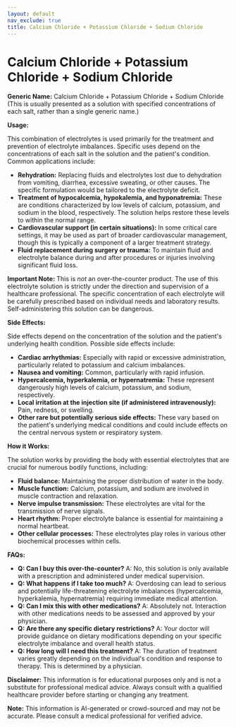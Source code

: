 ```yaml
---
layout: default
nav_exclude: true
title: Calcium Chloride + Potassium Chloride + Sodium Chloride
---
```


# Calcium Chloride + Potassium Chloride + Sodium Chloride

**Generic Name:** Calcium Chloride + Potassium Chloride + Sodium Chloride (This is usually presented as a solution with specified concentrations of each salt, rather than a single generic name.)

**Usage:**

This combination of electrolytes is used primarily for the treatment and prevention of electrolyte imbalances.  Specific uses depend on the concentrations of each salt in the solution and the patient's condition. Common applications include:

* **Rehydration:** Replacing fluids and electrolytes lost due to dehydration from vomiting, diarrhea, excessive sweating, or other causes.  The specific formulation would be tailored to the electrolyte deficit.
* **Treatment of hypocalcemia, hypokalemia, and hyponatremia:** These are conditions characterized by low levels of calcium, potassium, and sodium in the blood, respectively.  The solution helps restore these levels to within the normal range.
* **Cardiovascular support (in certain situations):**  In some critical care settings, it may be used as part of broader cardiovascular management, though this is typically a component of a larger treatment strategy.
* **Fluid replacement during surgery or trauma:**  To maintain fluid and electrolyte balance during and after procedures or injuries involving significant fluid loss.

**Important Note:**  This is *not* an over-the-counter product.  The use of this electrolyte solution is strictly under the direction and supervision of a healthcare professional.  The specific concentration of each electrolyte will be carefully prescribed based on individual needs and laboratory results.  Self-administering this solution can be dangerous.

**Side Effects:**

Side effects depend on the concentration of the solution and the patient's underlying health condition. Possible side effects include:

* **Cardiac arrhythmias:**  Especially with rapid or excessive administration, particularly related to potassium and calcium imbalances.
* **Nausea and vomiting:**  Common, particularly with rapid infusion.
* **Hypercalcemia, hyperkalemia, or hypernatremia:** These represent dangerously high levels of calcium, potassium, and sodium, respectively.
* **Local irritation at the injection site (if administered intravenously):**  Pain, redness, or swelling.
* **Other rare but potentially serious side effects:**  These vary based on the patient's underlying medical conditions and could include effects on the central nervous system or respiratory system.

**How it Works:**

The solution works by providing the body with essential electrolytes that are crucial for numerous bodily functions, including:

* **Fluid balance:**  Maintaining the proper distribution of water in the body.
* **Muscle function:**  Calcium, potassium, and sodium are involved in muscle contraction and relaxation.
* **Nerve impulse transmission:**  These electrolytes are vital for the transmission of nerve signals.
* **Heart rhythm:**  Proper electrolyte balance is essential for maintaining a normal heartbeat.
* **Other cellular processes:**  These electrolytes play roles in various other biochemical processes within cells.

**FAQs:**

* **Q: Can I buy this over-the-counter?** A: No, this solution is only available with a prescription and administered under medical supervision.
* **Q: What happens if I take too much?** A: Overdosing can lead to serious and potentially life-threatening electrolyte imbalances (hypercalcemia, hyperkalemia, hypernatremia) requiring immediate medical attention.
* **Q: Can I mix this with other medications?** A:  Absolutely not. Interaction with other medications needs to be assessed and approved by your physician.
* **Q:  Are there any specific dietary restrictions?** A:  Your doctor will provide guidance on dietary modifications depending on your specific electrolyte imbalance and overall health status.
* **Q: How long will I need this treatment?** A: The duration of treatment varies greatly depending on the individual's condition and response to therapy.  This is determined by a physician.


**Disclaimer:** This information is for educational purposes only and is not a substitute for professional medical advice. Always consult with a qualified healthcare provider before starting or changing any treatment.


**Note:** This information is AI-generated or crowd-sourced and may not be accurate. Please consult a medical professional for verified advice.